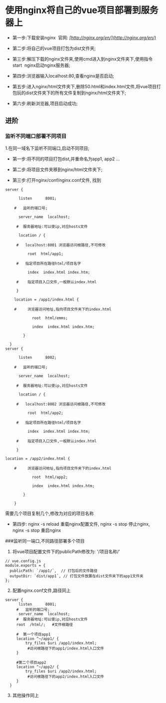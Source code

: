 # 使用nginx将自己的vue项目部署到服务器上

- 第一步:下载安装nginx  官网: *[http://nginx.org/en/](http://nginx.org/en/)*

- 第二步:将自己的vue项目打包为dist文件夹;

- 第三步:解压下载的nginx文件夹,使用cmd进入到nginx文件夹下,使用指令start  nginx启动nginx服务器;

- 第四步:浏览器输入localhost:80,查看nginx是否启动;

- 第五步:进入nginx/html文件夹下,删除50.html和index.html文件,将vue项目打包玩的dist文件夹下的所有文件复制到nginx/html文件夹下;

- 第六步:刷新浏览器,项目启动成功;

## 进阶

### 监听不同端口部署不同项目
1.在同一域名下监听不同端口,启动不同项目;

- 第一步:将不同的项目打包dist,并重命名为app1,   app2 ...

- 第二步:将项目文件夹移到nginx/html文件夹下;

- 第三步:打开nginx/conf/nginx.conf文件, 找到
```
server {

      listen      8001;   

    #   监听的端口号;

      server_name  localhost;

     #  服务器地址:可以使ip,对应hosts文件

      location / {

     #   localhost:8001 浏览器访问根路径,不可修改

          root  html/app1;

     #   指定项目所在路径html/项目名字

          index  index.html index.htm;

     #    指定项目入口文件,一般默认index.html

     }

    location = /app1/index.html {

    #     浏览器访问地址,指向项目文件夹下的index.html

            root  html/emms;

            index  index.html index.htm;

        }

  }
server {

      listen      8002;   

    #   监听的端口号;

      server_name  localhost;

     #  服务器地址:可以使ip,对应hosts文件

      location / {

     #   localhost:8002 浏览器访问根路径,不可修改

          root  html/app2;

     #   指定项目所在路径html/项目名字

          index  index.html index.htm;

     #    指定项目入口文件,一般默认index.html

     }

location = /app2/index.html {

    #     浏览器访问地址,指向项目文件夹下的index.html

            root  html/app2;

            index  index.html index.htm;

        }

    }
```


需要几个项目复制几个,修改为对应的项目名称
- 第四步: nginx -s reload 重载nginx配置文件,
          nginx -s stop  停止nginx,
          nginx -s stop  重启nginx


###监听同一端口,不同路径部署多个项目
1. 将vue项目配置文件下的publicPath修改为: '/项目名称/'
```
// vue.config.js
module.exports = {
  publicPath: `/app1/`,  // 打包后的文件路径
  outputDir: `dist/app1`, // 打包文件放置在dist文件夹下的app1文件夹
};

```
2. 配置nginx.conf文件,路径同上
```
server {
      listen      8001;   
     #   监听的端口号;
      server_name  localhost;
     #  服务器地址:可以使ip,对应hosts文件
     root  /html/;   #文件根路径   

     #  第一个项目app1
     location ^~/app1/ {
         try_files $uri /app1/index.html;
          #访问根路径下的app1/index.html入口文件
     }

     #第二个项目app2
     location ^~/app2/ {
         try_files $uri /app2/index.html;
          #访问根路径下的app2/index.html入口文件
     }
  }
```
3. 其他操作同上